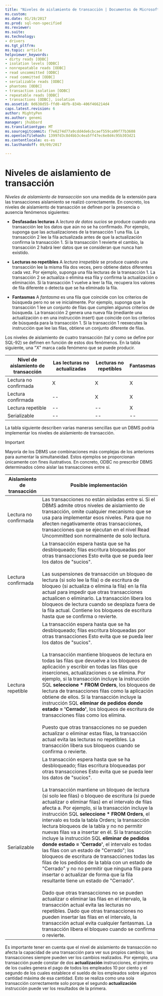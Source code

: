 ```yaml
---
title: "Niveles de aislamiento de transacción | Documentos de Microsoft"
ms.custom: 
ms.date: 01/19/2017
ms.prod: sql-non-specified
ms.reviewer: 
ms.suite: 
ms.technology:
- drivers
ms.tgt_pltfrm: 
ms.topic: article
helpviewer_keywords:
- dirty reads [ODBC]
- isolation levels [ODBC]
- nonrepeatable reads [ODBC]
- read uncommitted [ODBC]
- read committed [ODBC]
- serializable reads [ODBC]
- phantoms [ODBC]
- transaction isolation [ODBC]
- repeatable reads [ODBC]
- transactions [ODBC], isolation
ms.assetid: 0d638d55-ffd0-48fb-834b-406f466214d4
caps.latest.revision: 6
author: MightyPen
ms.author: genemi
manager: jhubbard
ms.translationtype: MT
ms.sourcegitcommit: f7e6274d77a9cdd4de6cbcaef559ca99f77b3608
ms.openlocfilehash: 13997d3c8d4bb3c4ea5ff47ec6e8d4c95b303d21
ms.contentlocale: es-es
ms.lasthandoff: 09/09/2017

---
```

# <a name="transaction-isolation-levels"></a>Niveles de aislamiento de transacción
*Niveles de aislamiento de transacción* son una medida de la extensión para las transacciones aislamiento se realizó correctamente. En concreto, los niveles de aislamiento de transacción se definen por la presencia o ausencia fenómenos siguientes:  
  
-   **Desfasadas lecturas** A *lectura de datos sucios* se produce cuando una transacción lee los datos que aún no se ha confirmado. Por ejemplo, suponga que las actualizaciones de la transacción 1 una fila. La transacción 2 lee la fila actualizada antes de que la actualización confirma la transacción 1. Si la transacción 1 revierte el cambio, la transacción 2 habrá leer datos que se consideran que nunca han existido.  
  
-   **Lecturas no repetibles** A *lectura irrepetible* se produce cuando una transacción lee la misma fila dos veces, pero obtiene datos diferentes cada vez. Por ejemplo, suponga una fila lecturas de la transacción 1. La transacción 2 se actualiza o elimina esa fila y confirma la actualización o eliminación. Si la transacción 1 vuelve a leer la fila, recupera los valores de fila diferente o detecta que se ha eliminado la fila.  
  
-   **Fantasmas** A *fantasma* es una fila que coincide con los criterios de búsqueda pero no se ve inicialmente. Por ejemplo, suponga que la transacción 1 lee un conjunto de filas que cumplen algunos criterios de búsqueda. La transacción 2 genera una nueva fila (mediante una actualización o en una instrucción insert) que coincide con los criterios de búsqueda para la transacción 1. Si la transacción 1 reexecutes la instrucción que lee las filas, obtiene un conjunto diferente de filas.  
  
 Los niveles de aislamiento de cuatro transacción (tal y como se define por SQL-92) se definen en función de estos dos fenómenos. En la tabla siguiente, una "X" marca cada fenómeno que se puede producir.  
  
|Nivel de aislamiento de transacción|Las lecturas no actualizadas|Lecturas no repetibles|Fantasmas|  
|---------------------------------|-----------------|-------------------------|--------------|  
|Lectura no confirmada|X|X|X|  
|Lectura confirmada|--|X|X|  
|Lectura repetible|--|--|X|  
|Serializable|--|--|--|  
  
 La tabla siguiente describen varias maneras sencillas que un DBMS podría implementar los niveles de aislamiento de transacción.  
  
> [!IMPORTANT]  
>  Mayoría de los DBMS use combinaciones más complejas de los anteriores para aumentar la simultaneidad. Estos ejemplos se proporcionan únicamente con fines ilustrativos. En concreto, ODBC no prescribir DBMS determinados cómo aislar las transacciones entre sí.  
  
|Aislamiento de transacción|Posible implementación|  
|---------------------------|-----------------------------|  
|Lectura no confirmada|Las transacciones no están aisladas entre sí. Si el DBMS admite otros niveles de aislamiento de transacción, omite cualquier mecanismo que se usa para implementar esos niveles. Para que no afecten negativamente otras transacciones, transacciones que se ejecutan en el nivel Read Uncommitted son normalmente de solo lectura.|  
|Lectura confirmada|La transacción espera hasta que se ha desbloqueado; filas escritura bloqueadas por otras transacciones Esto evita que se pueda leer los datos de "sucios".<br /><br /> Las suspensiones de transacción un bloqueo de lectura (si solo lee la fila) o de escritura de bloqueo (si actualiza o elimina la fila) en la fila actual para impedir que otras transacciones actualicen o eliminarlo. La transacción libera los bloqueos de lectura cuando se desplaza fuera de la fila actual. Contiene los bloqueos de escritura hasta que se confirma o revierte.|  
|Lectura repetible|La transacción espera hasta que se ha desbloqueado; filas escritura bloqueadas por otras transacciones Esto evita que se pueda leer los datos de "sucios".<br /><br /> La transacción mantiene bloqueos de lectura en todas las filas que devuelve a los bloqueos de aplicación y escribir en todas las filas que inserciones, actualizaciones o se elimina. Por ejemplo, si la transacción incluye la instrucción SQL **seleccione \* FROM Orders**, los bloqueos de lectura de transacciones filas como la aplicación obtiene de ellos. Si la transacción incluye la instrucción SQL **eliminar de pedidos donde estado = 'Cerrado'**, los bloqueos de escritura de transacciones filas como los elimina.<br /><br /> Puesto que otras transacciones no se pueden actualizar o eliminar estas filas, la transacción actual evita las lecturas no repetibles. La transacción libera sus bloqueos cuando se confirma o revierte.|  
|Serializable|La transacción espera hasta que se ha desbloqueado; filas escritura bloqueadas por otras transacciones Esto evita que se pueda leer los datos de "sucios".<br /><br /> La transacción mantiene un bloqueo de lectura (si solo lee filas) o bloqueo de escritura (si puede actualizar o eliminar filas) en el intervalo de filas afecta a. Por ejemplo, si la transacción incluye la instrucción SQL **seleccione \* FROM Orders**, el intervalo es toda la tabla Orders; la transacción lectura bloqueos de la tabla y no no permitir nuevas filas va a insertar en él. Si la transacción incluye la instrucción SQL **eliminar de pedidos donde estado = 'Cerrado'**, el intervalo es todas las filas con un estado de "Cerrado"; los bloqueos de escritura de transacciones todas las filas de los pedidos de la tabla con un estado de "Cerrado" y no no permitir que ninguna fila para insertar o actualizar de forma que la fila resultante tiene un estado de "Cerrado".<br /><br /> Dado que otras transacciones no se pueden actualizar o eliminar las filas en el intervalo, la transacción actual evita las lecturas no repetibles. Dado que otras transacciones no pueden insertar las filas en el intervalo, la transacción actual evita cualquier fantasmas. La transacción libera el bloqueo cuando se confirma o revierte.|  
  
 Es importante tener en cuenta que el nivel de aislamiento de transacción no afecta la capacidad de una transacción para ver sus propios cambios; las transacciones siempre pueden ver los cambios realizados. Por ejemplo, una transacción puede constar de dos **actualización** instrucciones, el primero de los cuales genera el pago de todos los empleados 10 por ciento y el segundo de los cuales establece el sueldo de los empleados sobre algunos cantidad máxima de esa cantidad. Esto se realiza como una sola transacción correctamente solo porque el segundo **actualización** instrucción puede ver los resultados de la primera.
